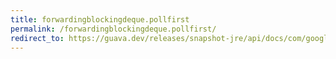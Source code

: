 ```yaml
---
title: forwardingblockingdeque.pollfirst
permalink: /forwardingblockingdeque.pollfirst/
redirect_to: https://guava.dev/releases/snapshot-jre/api/docs/com/google/common/collect/ForwardingBlockingDeque.html#pollFirst-long-java.util.concurrent.TimeUnit-
---
```

